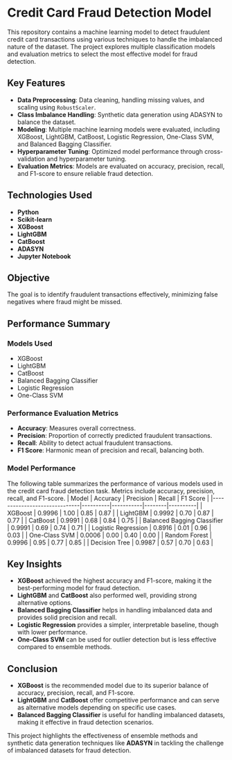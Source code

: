 # Credit Card Fraud Detection Model

This repository contains a machine learning model to detect fraudulent credit card transactions using various techniques to handle the imbalanced nature of the dataset. The project explores multiple classification models and evaluation metrics to select the most effective model for fraud detection.

## Key Features

- **Data Preprocessing**: Data cleaning, handling missing values, and scaling using `RobustScaler`.
- **Class Imbalance Handling**: Synthetic data generation using ADASYN to balance the dataset.
- **Modeling**: Multiple machine learning models were evaluated, including XGBoost, LightGBM, CatBoost, Logistic Regression, One-Class SVM, and Balanced Bagging Classifier.
- **Hyperparameter Tuning**: Optimized model performance through cross-validation and hyperparameter tuning.
- **Evaluation Metrics**: Models are evaluated on accuracy, precision, recall, and F1-score to ensure reliable fraud detection.

## Technologies Used

- **Python**
- **Scikit-learn**
- **XGBoost**
- **LightGBM**
- **CatBoost**
- **ADASYN**
- **Jupyter Notebook**

## Objective

The goal is to identify fraudulent transactions effectively, minimizing false negatives where fraud might be missed.

## Performance Summary

### Models Used
- XGBoost
- LightGBM
- CatBoost
- Balanced Bagging Classifier
- Logistic Regression
- One-Class SVM

### Performance Evaluation Metrics
- **Accuracy**: Measures overall correctness.
- **Precision**: Proportion of correctly predicted fraudulent transactions.
- **Recall**: Ability to detect actual fraudulent transactions.
- **F1 Score**: Harmonic mean of precision and recall, balancing both.

### Model Performance

The following table summarizes the performance of various models used in the credit card fraud detection task. Metrics include accuracy, precision, recall, and F1-score.
| Model                        | Accuracy | Precision | Recall | F1 Score |
|------------------------------|----------|-----------|--------|----------|
| XGBoost                      | 0.9996   | 1.00      | 0.85   | 0.87     |
| LightGBM                     | 0.9992   | 0.70      | 0.87   | 0.77     |
| CatBoost                     | 0.9991   | 0.68      | 0.84   | 0.75     |
| Balanced Bagging Classifier  | 0.9991   | 0.69      | 0.74   | 0.71     |
| Logistic Regression          | 0.8916   | 0.01      | 0.96   | 0.03     |
| One-Class SVM                | 0.0006   | 0.00      | 0.40   | 0.00     |
| Random Forest                | 0.9996   | 0.95      | 0.77   | 0.85     |
| Decision Tree                | 0.9987   | 0.57      | 0.70   | 0.63     |

## Key Insights

- **XGBoost** achieved the highest accuracy and F1-score, making it the best-performing model for fraud detection.
- **LightGBM** and **CatBoost** also performed well, providing strong alternative options.
- **Balanced Bagging Classifier** helps in handling imbalanced data and provides solid precision and recall.
- **Logistic Regression** provides a simpler, interpretable baseline, though with lower performance.
- **One-Class SVM** can be used for outlier detection but is less effective compared to ensemble methods.

## Conclusion

- **XGBoost** is the recommended model due to its superior balance of accuracy, precision, recall, and F1-score.
- **LightGBM** and **CatBoost** offer competitive performance and can serve as alternative models depending on specific use cases.
- **Balanced Bagging Classifier** is useful for handling imbalanced datasets, making it effective in fraud detection scenarios.
  
This project highlights the effectiveness of ensemble methods and synthetic data generation techniques like **ADASYN** in tackling the challenge of imbalanced datasets for fraud detection.
